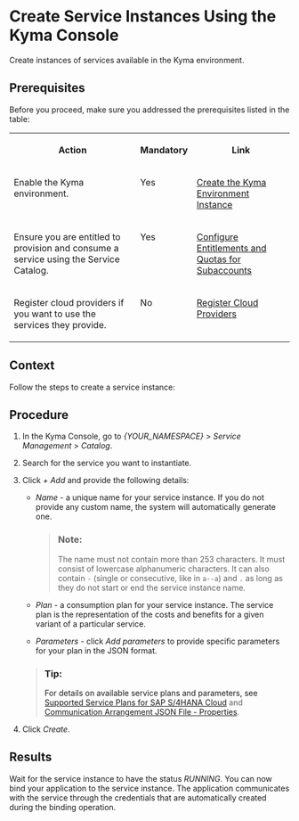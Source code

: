 <!-- loio0453ffbaad1b4352b801df2f8cabc0fa -->

# Create Service Instances Using the Kyma Console

Create instances of services available in the Kyma environment.



<a name="loio0453ffbaad1b4352b801df2f8cabc0fa__prereq_gmm_ztp_cmb"/>

## Prerequisites

Before you proceed, make sure you addressed the prerequisites listed in the table:


<table>
<tr>
<th valign="top">

Action



</th>
<th valign="top">

Mandatory



</th>
<th valign="top">

Link



</th>
</tr>
<tr>
<td valign="top">

Enable the Kyma environment.



</td>
<td valign="top">

Yes



</td>
<td valign="top">

[Create the Kyma Environment Instance](../50_administration_and_ops/create-the-kyma-environment-instance-09dd313.md)



</td>
</tr>
<tr>
<td valign="top">

Ensure you are entitled to provision and consume a service using the Service Catalog.



</td>
<td valign="top">

Yes



</td>
<td valign="top">

[Configure Entitlements and Quotas for Subaccounts](../50_administration_and_ops/configure-entitlements-and-quotas-for-subaccounts-5ba357b.md)



</td>
</tr>
<tr>
<td valign="top">

Register cloud providers if you want to use the services they provide.



</td>
<td valign="top">

No



</td>
<td valign="top">

[Register Cloud Providers](register-cloud-providers-740132a.md)



</td>
</tr>
</table>



<a name="loio0453ffbaad1b4352b801df2f8cabc0fa__context_fht_f2x_cmb"/>

## Context

Follow the steps to create a service instance:



## Procedure

1.  In the Kyma Console, go to *\{YOUR\_NAMESPACE\}* \> *Service Management* \> *Catalog*.

2.  Search for the service you want to instantiate.

3.  Click *+ Add* and provide the following details:

    -   *Name* - a unique name for your service instance. If you do not provide any custom name, the system will automatically generate one.

        > ### Note:  
        > The name must not contain more than 253 characters. It must consist of lowercase alphanumeric characters. It can also contain `-` \(single or consecutive, like in `a--a`\) and `.` as long as they do not start or end the service instance name.

    -   *Plan* - a consumption plan for your service instance. The service plan is the representation of the costs and benefits for a given variant of a particular service.
    -   *Parameters* - click *Add parameters* to provide specific parameters for your plan in the JSON format.

    > ### Tip:  
    > For details on available service plans and parameters, see [Supported Service Plans for SAP S/4HANA Cloud](../40_extensions/supported-service-plans-for-sap-s-4hana-cloud-925c00a.md) and [Communication Arrangement JSON File - Properties](../40_extensions/communication-arrangement-json-file-properties-553a4c6.md).

4.  Click *Create*.




<a name="loio0453ffbaad1b4352b801df2f8cabc0fa__result_rbb_5kj_5pb"/>

## Results

Wait for the service instance to have the status *RUNNING*. You can now bind your application to the service instance. The application communicates with the service through the credentials that are automatically created during the binding operation.

